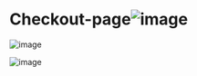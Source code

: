 # Checkout-page![image](https://github.com/kashsswar/Checkout-page/assets/19746980/d2afa1b1-d9dc-487c-b663-d8db2a7da4f4)

![image](https://github.com/kashsswar/Checkout-page/assets/19746980/1f9ac6ca-fe38-499d-95d6-2fc0ce738872)

![image](https://github.com/kashsswar/Checkout-page/assets/19746980/1af00848-3870-4606-a200-28c338a2846f)


